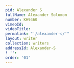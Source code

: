 ```yaml
---
pid: Alexander S
fullName: Alexander Solomon
number: KH9460
vimeoId:
videoTitle:
permalink: "'/alexander-s/'"
layout: writer
collection: writers
addressId: Alexander-S
! '':
order: '01'
---
```

